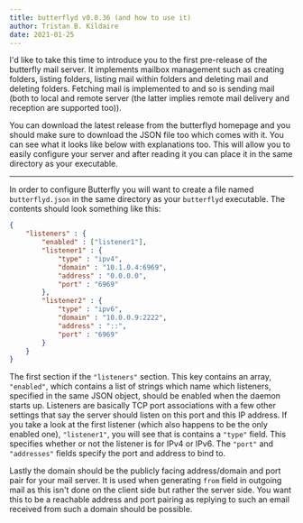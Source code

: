 ```yaml
---
title: butterflyd v0.0.36 (and how to use it)
author: Tristan B. Kildaire
date: 2021-01-25
---
```


I'd like to take this time to introduce you to the first pre-release of the butterfly mail server. It implements mailbox management such as creating folders, listing folders, listing mail within folders and deleting mail and deleting folders. Fetching mail is implemented to and so is sending mail (both to local and remote server (the latter implies remote mail delivery and reception are supported too)).

You can download the latest release from the butterflyd homepage and you should make sure to download the JSON file too which comes with it. You can see what it looks like below with explanations too. This will allow you to easily configure your server and after reading it you can place it in the same directory as your executable.

---

In order to configure Butterfly you will want to create a file named `butterflyd.json` in the same directory as your
`butterflyd` executable. The contents should look something like this:

```json
{
    "listeners" : {
        "enabled" : ["listener1"],
        "listener1" : {
            "type" : "ipv4",
            "domain" : "10.1.0.4:6969",
            "address" : "0.0.0.0",
            "port" : "6969"
        },
        "listener2" : {
            "type" : "ipv6",
            "domain" : "10.0.0.9:2222",
            "address" : "::",
            "port" : "6969"
        }
    }
}
```

The first section if the `"listeners"` section. This key contains an array, `"enabled"`, which contains a list of strings which name which listeners, specified in the same JSON object, should be enabled when the daemon starts up. Listeners are basically TCP port associations with a few other settings that say the server should listen on this port and this IP address. If you take a look at the first listener (which also happens to be the only enabled one), `"listener1"`, you will see that is contains a `"type"` field. This specifies whether or not the listener is for IPv4 or IPv6. The `"port"` and `"addresses"` fields specify the port and address to bind to.

Lastly the domain should be the publicly facing address/domain and port pair for your mail server. It is used when generating `from` field in outgoing mail as this isn't done on the client side but rather the server side. You want this to be a reachable address and port pairing as replying to such an email received from such a domain should be possible.